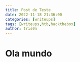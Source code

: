 ```yaml
---
title: Post de Teste
date: 2022-11-18 21:36:00
categories: [writeups]
tags: [writeups,htb,hackthebox]
author: tris0n
---
```


# Ola mundo
